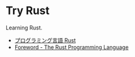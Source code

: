 # Try Rust

Learning Rust.

- [プログラミング言語 Rust](https://doc.rust-jp.rs/the-rust-programming-language-ja/1.9/book/)
- [Foreword - The Rust Programming Language](https://doc.rust-lang.org/book/)

